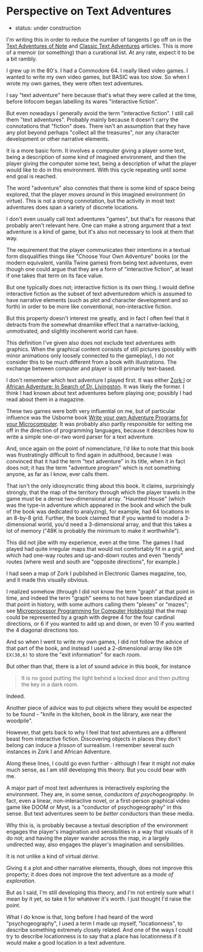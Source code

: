 Perspective on Text Adventures
==============================

*   status: under construction

I'm writing this in order to reduce the number of tangents I go off on in
the [Text Adventures of Note](Text%20Adventures%20of%20Note.md) and
[Classic Text Adventures](Classic%20Text%20Adventures.md) articles.
This is more of a memoir (or something) than a curational list.
At any rate, expect it to be a bit rambly.

I grew up in the 80's.  I had a Commodore 64.  I really liked video games.
I wanted to write my own video games, but BASIC was too slow.  So when I
wrote my own games, they were often text adventures.

I say "text adventure" here because that's what they were called at the time,
before Infocom began labelling its wares "interactive fiction".

But even nowadays I generally avoid the term "interactive fiction".
I still call them "text adventures".  Probably mainly because it
doesn't carry the connotations that "fiction" does.  There isn't an
assumption that they have any plot beyond perhaps "collect all the treasures",
nor any character development or other narrative elements.

It is a more basic form.  It involves a computer giving a player some
text, being a description of some kind of imagined environment, and
then the player giving the computer some text, being a description of
what the player would like to do in this environment.  With this cycle
repeating until some end goal is reached.

The word "adventure" also connotes that there is some kind of space
being explored, that the player _moves around_ in this imagined environment
(in virtue).  This is not a strong connotation, but the activity in
most text adventures does span a variety of discrete locations.

I don't even usually call text adventures "games", but that's for
reasons that probably aren't relevant here.  One can make a strong argument
that a text adventure is a kind of game, but it's also not necessary to
look at them that way.

The requirement that the player communicates their intentions
in a textual form disqualifies things like "Choose Your Own Adventure" books
(or the modern equivalent, vanilla Twine games) from being text adventures,
even though one could argue that they are a form of "interactive fiction",
at least if one takes that term on its face value.

But one typically does not; interactive fiction is its own thing.
I would define interactive fiction as the subset of text adventuredom which
is assumed to have narrative elements (such as plot and character development
and so forth) in order to be more like conventional, non-interactive fiction.

But this property doesn't interest me greatly, and in fact I often feel that
it detracts from the somewhat dreamlike effect that a narrative-lacking,
unmotivated, and slightly incoherent world can have.

This definition I've given also does not exclude text adventures with graphics.
When the graphical content consists of still pictures (possibly with minor
animations only loosely connected to the gameplay), I do not consider this
to be much different from a book with illustrations.  The exchange between
computer and player is still primarily text-based.

I don't remember which text adventure I played first.  It was either
[Zork I][] or [African Adventure: In Search of Dr. Livingston][].  It was
likely the former.  I think I had known about text adventures before playing
one; possibly I had read about them in a magazine.

These two games were both very influential on me, but of particular influence
was the Usborne book [Write your own Adventure Programs for your Microcomputer][].
It was probably also partly responsible for setting me off in the direction of
programming languages, because it describes how to write a simple one-or-two
word parser for a text adventure.

And, once again on the point of nomenclature, I'd like to note that this book was
frustratingly difficult to find again in adulthood, because I was convinced
that it had the term "text adventure" in its title, when it in fact does not;
it has the term "adventure program" which is not something anyone, as far as I
know, ever calls them.

That isn't the only idiosyncratic thing about this book.  It claims,
surprisingly strongly, that the map of the territory through which the player
travels in the game must be a dense two-dimensional array.  "Haunted House"
(which was the type-in adventure which appeared in the book and which the bulk
of the book was dedicated to analyzing), for example, had 64 locations in an
8-by-8 grid.  Further, the book claimed that if you wanted to model a
3-dimensional world, you'd need a 3-dimensional array, and that this takes a
lot of memory ("48K is probably the minimum to make it worthwhile").

This did not jibe with my experience, even at the time.  The games I had
played had quite irregular maps that would not comfortably fit in a grid,
and which had one-way routes and up-and-down routes and even "bendy" routes
(where west and south are "opposite directions", for example.)

I had seen a map of Zork I published in Electronic Games magazine, too,
and it made this visually obvious.

I realized somehow (through I did not know the term "graph" at
that point in time, and indeed the term "graph" seems to not have been
standardized at that point in history, with some authors calling them "plexes"
or "mazes"; see [Microprocessor Programming for Computer Hobbyists][])
that the map could be represented by a graph with
degree 4 for the four cardinal directions, or 6 if you wanted to add up and
down, or even 10 if you wanted the 4 diagonal directions too.

And so when I went to write my own games, I did not follow the advice of that
part of the book, and instead I used a 2-dimensional array like `DIM EX(30,6)`
to store the "exit information" for each room.

But other than that, there is a lot of sound advice in this book, for instance

> It is no good putting the light behind a locked door and then putting
> the key in a dark room.

Indeed.

Another piece of advice was to put objects where they would be expected
to be found - "knife in the kitchen, book in the library, axe near the woodpile".

However, that gets back to why I feel that text adventures are a different
beast from interactive fiction.  Discovering objects in places they don't
belong can induce a _frisson_ of surrealism.  I remember several such instances
in Zork I and African Adventure.

Along these lines, I could go even further - although I fear it might not
make much sense, as I am still developing this theory.  But you could bear with
me.

A major part of most text adventures is interactively exploring the
environment.  They are, in some sense, _conductors of psychogeography_.  In fact,
even a linear, non-interactive novel, or a first-person graphical video game like
DOOM or Myst, is a "conductor of psychogeography" in this sense.  But text
adventures seem to be _better_ conductors than these media.

Why this is, is probably because a textual description of the environment engages
the player's imagination and sensibilities in a way that visuals of it do not; and
having the player wander across the map, in a largely undirected way, also engages
the player's imagination and sensibilities.

It is not unlike a kind of virtual _dérive_.

Giving it a plot and other narrative elements, though, does not improve this
property; it does does not improve the text adventure as a _mode of exploration_.

But as I said, I'm still developing this theory, and I'm not entirely sure what
I mean by it yet, so take it for whatever it's worth.  I just thought I'd raise
the point.

What I do know is that, long before I had heard of the word "psychogeography",
I used a term I made up myself, "locationness", to describe something extremely
closely related.  And one of the ways I could try to describe locationness is to
say that a place has locationness if it would make a good location in a text
adventure.

[Zork I]: Classic%20Text%20Adventures.md#zork-i
[African Adventure: In Search of Dr. Livingston]: Text%20Adventures%20of%20Note.md#african-adventure-in-search-of-dr-livingston
[Write your own Adventure Programs for your Microcomputer]: An%20Esolang%20Reading%20List.md#write-your-own-adventure-programs-for-your-microcomputer
[Microprocessor Programming for Computer Hobbyists]: An%20Esolang%20Reading%20List.md#microprocessor-programming-for-computer-hobbyists

